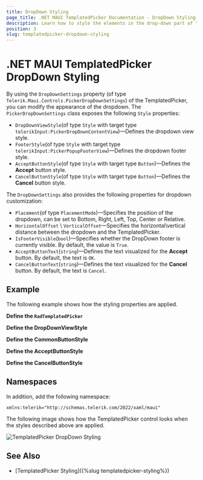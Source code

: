 ```yaml
---
title: DropDown Styling
page_title: .NET MAUI TemplatedPicker Documentation - DropDown Styling
description: Learn how to style the elements in the drop-down part of the TemplatedPicker for .NET MAUI.
position: 3
slug: templatedpicker-dropdown-styling
---
```


# .NET MAUI TemplatedPicker DropDown Styling

By using the `DropDownSettings` property (of type `Telerik.Maui.Controls.PickerDropDownSettings`) of the TemplatedPicker, you can modify the appearance of the dropdown. The `PickerDropDownSettings` class exposes the following `Style` properties:

* `DropDownViewStyle`(of type `Style` with target type `telerikInput:PickerDropDownContentView`)&mdash;Defines the dropdown view style.
* `FooterStyle`(of type `Style` with target type `telerikInput:PickerPopupFooterView`)&mdash;Defines the dropdown footer style.
* `AcceptButtonStyle`(of type `Style` with target type `Button`)&mdash;Defines the **Accept** button style.
* `CancelButtonStyle`(of type `Style` with target type `Button`)&mdash;Defines the **Cancel** button style.

The `DropDownSettings` also provides the following properties for dropdown customization:

* `Placement`(of type `PlacementMode`)&mdash;Specifies the position of the dropdown, can be set to Bottom, Right, Left, Top, Center or Relative.
* `HorizontalOffset` \ `VerticalOffset`&mdash;Specifies the horizontal\vertical distance between the dropdown and the TemplatedPicker.
* `IsFooterVisible`(`bool`)&mdash;Specifies whether the DropDown footer is currently visible. By default, the value is `True`.
* `AcceptButtonText`(`string`)&mdash;Defines the text visualized for the **Accept** button. By default, the text is `OK`.
* `CancelButtonText`(`string`)&mdash;Defines the text visualized for the **Cancel** button. By default, the text is `Cancel`.

## Example

The following example shows how the styling properties are applied.

**Define the `RadTemplatedPicker`**

<snippet id='templatedpicker-dropdown-style' />

**Define the DropDownViewStyle**

<snippet id='templatedpicker-style-dropdownview-style' />

**Define the CommonButtonStyle**

<snippet id='templatedpicker-commonbuttonstyle' />

**Define the AcceptButtonStyle**

<snippet id='templatedpicker-acceptbuttonstyle' />

**Define the CancelButtonStyle**

<snippet id='templatedpicker-cancelbuttonstyle' />

## Namespaces

In addition, add the following namespace:

```XAML
xmlns:telerik="http://schemas.telerik.com/2022/xaml/maui"
```

The following image shows how the TemplatedPicker control looks when the styles described above are applied.

![TemplatedPicker DropDown Styling](../images/templatedpicker_dropdownstyle.png)

## See Also

- [TemplatedPicker Styling]({%slug templatedpicker-styling%})

